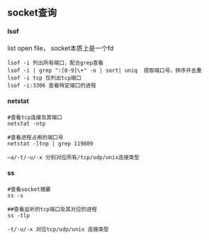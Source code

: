## socket查询

#### lsof

list open file， socket本质上是一个fd

```
lsof -i 列出所有端口，配合grep查看
lsof -i | grep ":[0-9]\+" -o | sort| uniq  提取端口号，排序并去重
lsof -i tcp 仅列出tcp端口
lsof -i:3306 查看特定端口的进程

```

#### netstat

```
#查看tcp连接及其端口
netstat -ntp

#查看进程占用的端口号
netstat -ltnp | grep 119809

—a/-t/-u/-x 分别对应所有/tcp/udp/unix连接类型

```

#### ss

```
#查看socket摘要
ss -s

##查看监听的tcp端口及其对应的进程
ss -tlp

-t/-u/-x 对应tcp/udp/unix 连接类型

```

